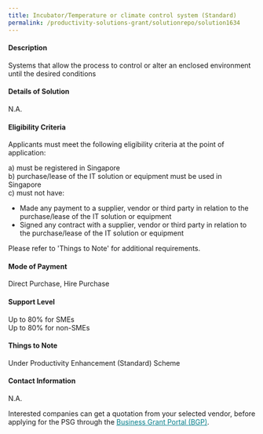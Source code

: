 ```yaml
---
title: Incubator/Temperature or climate control system (Standard)
permalink: /productivity-solutions-grant/solutionrepo/solution1634
---
```


#### Description

Systems that allow the process to control or alter an enclosed environment until the desired conditions

#### Details of Solution

N.A.

#### Eligibility Criteria

Applicants must meet the following eligibility criteria at the point of application:

a) must be registered in Singapore <br>
b) purchase/lease of the IT solution or equipment must be used in Singapore <br>
c) must not have:
- Made any payment to a supplier, vendor or third party in relation to the purchase/lease of the IT solution or equipment
- Signed any contract with a supplier, vendor or third party in relation to the purchase/lease of the IT solution or equipment

Please refer to 'Things to Note' for additional requirements.

#### Mode of Payment
Direct Purchase, Hire Purchase

#### Support Level
Up to 80% for SMEs <br>
Up to 80% for non-SMEs

#### Things to Note
Under Productivity Enhancement (Standard) Scheme

#### Contact Information
N.A.

Interested companies can get a quotation from your selected vendor, before applying for the PSG through the <a target='_blank' style='color:#037e8a' href='https://www.businessgrants.gov.sg/'>Business Grant Portal (BGP)</a>.
